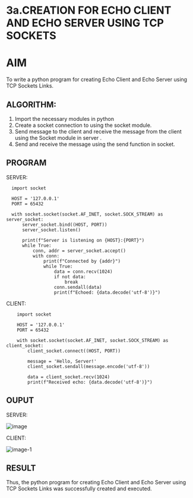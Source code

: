# 3a.CREATION FOR ECHO CLIENT AND ECHO SERVER USING TCP SOCKETS
# AIM
To write a python program for creating Echo Client and Echo Server using TCP
Sockets Links.
## ALGORITHM:
1. Import the necessary modules in python
2. Create a socket connection to using the socket module.
3. Send message to the client and receive the message from the client using the Socket module in
 server .
4. Send and receive the message using the send function in socket.
## PROGRAM

SERVER:

      import socket
      
      HOST = '127.0.0.1'  
      PORT = 65432        
      
      with socket.socket(socket.AF_INET, socket.SOCK_STREAM) as server_socket:
          server_socket.bind((HOST, PORT))
          server_socket.listen()
      
          print(f"Server is listening on {HOST}:{PORT}")
          while True:
              conn, addr = server_socket.accept()
              with conn:
                  print(f"Connected by {addr}")
                  while True:
                      data = conn.recv(1024)
                      if not data:
                          break
                      conn.sendall(data)
                      print(f"Echoed: {data.decode('utf-8')}")
CLIENT:


        import socket
        
        HOST = '127.0.0.1'  
        PORT = 65432  
        
        with socket.socket(socket.AF_INET, socket.SOCK_STREAM) as client_socket:
            client_socket.connect((HOST, PORT))
        
            message = 'Hello, Server!'
            client_socket.sendall(message.encode('utf-8'))
        
            data = client_socket.recv(1024)
            print(f"Received echo: {data.decode('utf-8')}")
## OUPUT


SERVER:


![image](https://github.com/user-attachments/assets/8445a3a8-779e-4c17-9944-a0f5cdcf7f34)

CLIENT:

![image-1](https://github.com/user-attachments/assets/7200e171-b099-4c29-9f22-273a3ec80176)


## RESULT
Thus, the python program for creating Echo Client and Echo Server using TCP Sockets Links 
was successfully created and executed.
